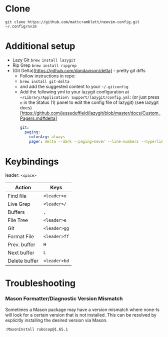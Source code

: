 # Clone
```
git clone https://github.com/mattcramblett/neovim-config.git ~/.config/nvim
```

# Additional setup
- Lazy Git `brew install lazygit`
- Rip Grep `brew install ripgrep`
- (Git Delta)[https://github.com/dandavison/delta] - pretty git diffs
    - Follow instructions in repo:
    - `brew install git-delta`
    - and add the suggested content to your `~/.gitconfig`
    - Add the following yml to your lazygit configuration at `~/Library/Application\ Support/lazygit/config.yml`:
        (or just press `e` in the Status (1) panel to edit the config file of lazygit)
        (see lazygit docs)[https://github.com/jesseduffield/lazygit/blob/master/docs/Custom_Pagers.md#delta]
        ```yml
        git:
          paging:
            colorArg: always
            pager: delta --dark --paging=never --line-numbers --hyperlinks --hyperlinks-file-link-format="lazygit-edit://{path}:{line}"
        ```


# Keybindings

leader: `<space>`

| Action        |  Keys          |
| -----------   |  ------------- |
| Find file     |  `<leader>o`   |
| Live Grep     |  `<leader>/`   |
| Buffers       |  `,`           |
| File Tree     |  `<leader>e`   |
| Git           |  `<leader>gg`  |
| Format File   |  `<leader>ff`  |
| Prev. buffer  |  `H`           |
| Next buffer   |  `L`           |
| Delete buffer |  `<leader>bd`  |

# Troubleshooting
### Mason Formatter/Diagnostic Version Mismatch
Sometimes a Mason package may have a version mismatch where none-ls will look for a certain version that is not installed.
This can be resolved by explicitly installing the desired version via Mason.
```
:MasonInstall rubocop@1.65.1
```
